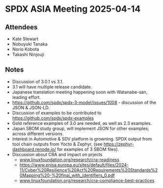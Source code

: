 # SPDX ASIA Meeting 2025-04-14

## Attendees

- Kate Stewart
- Nobuyuki Tanaka
- Norio Kobota
- Takashi Ninjouji

## Notes

- Discussion of 3.0.1 vs 3.1.
- 3.1 will have multiple release candidate.
- Japanese translation meeting happening soon with Watanabe-san, leading effort.
- https://github.com/spdx/spdx-3-model/issues/1008 - discussion of the JSON & JSON-LD.
- Discussion of examples to be contributed to https://github.com/spdx/spdx-examples
- Gold reference examples of 3.0 are needed, as well as 2.3 examples.
- Japan SBOM study group, will implement JSON for other examples;  across different versions.
- Interest in Automotive & SDV platform is growning.  SPDX output from tool chain outputs from Yocto & Zephyr, (see https://zephyr-dashboard.renode.io/ for examples of 3 SBOM files).
- Discussion about CRA and impact on prjects
  - www.linuxfoundation.org/research/cra-readiness
  - https://www.enisa.europa.eu/sites/default/files/2024-11/Cyber%20Resilience%20Act%20Requirements%20Standards%20Mapping%20-%20final_with_identifiers_0.pdf
  - www.linuxfoundation.org/research/cra-compliance-best-practices
